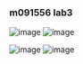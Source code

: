 ### m091556 lab3 

![image](https://i.imgur.com/ly2Kw5m.png)
![image](https://i.imgur.com/9QH6Ukk.png)

![image](https://i.imgur.com/TRKIbOK.png)
![image](https://i.imgur.com/SqCdSzh.png)